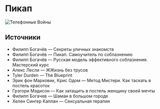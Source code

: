# Пикап

![Телефонные Войны](https://pp.userapi.com/c836622/v836622643/47498/KlqHKJkR8lY.jpg)

## Источники
- Филипп Богачёв — Секреты уличных знакомств
- Филипп Богачёв — Пикап. Самоучитель по соблазнению
- Филипп Богачёв — Русская модель эффективного соблазнения. Мастерский курс
- Алекс Лесли — ЖЖизнь без трусов
- Tyler Durden — The Blueprint
- Эрик фон Марковик, Крис Одом — Метод Мистери. Как таскать в постель красоток
- Грэгори Мэдисон — Как затащить в постель женщину своей мечты
- Филипп Богачев — Шаман в большом городе
- Хелен Сингер Каплан — Сексуальная терапия